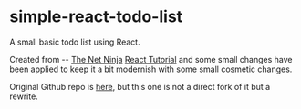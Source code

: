 # simple-react-todo-list
A small basic todo list using React. 

Created from -- [The Net Ninja](https://www.youtube.com/channel/UCW5YeuERMmlnqo4oq8vwUpg) [React Tutorial]() and some small changes have been applied to keep it a bit modernish with some small cosmetic changes.  

Original Github repo is [here](https://github.com/iamshaunjp/react-playlist), but this one is not a direct fork of it but a rewrite.
